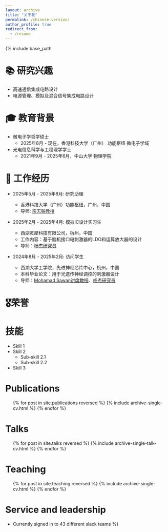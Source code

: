 ```yaml
---
layout: archive
title: "关于我"
permalink: /chinese-version/
author_profile: true
redirect_from:
  - /resume
---
```


{% include base_path 

📚 研究兴趣
======
* 高速通信集成电路设计
* 电源管理、模拟及混合信号集成电路设计

🎓 教育背景
======
* 微电子学哲学硕士
  * 2025年8月 - 现在，香港科技大学（广州） 功能枢纽 微电子学域
* 光电信息科学与工程理学学士
  * 2021年9月 - 2025年6月，中山大学 物理学院

📖 工作经历
======
* 2025年5月 - 2025年8月: 研究助理
  * 香港科技大学（广州）功能枢纽，广州，中国
  * 导师: [宗志锐教授](https://facultyprofiles.hkust-gz.edu.cn/faculty-personal-page/ZONG-Zhirui/zong)

* 2025年2月 - 2025年4月: 模拟IC设计实习生
  * 西湖灵犀科技有限公司，杭州，中国
  * 工作内容：基于脑机接口电刺激器的LDO和运算放大器的设计
  * 导师：[杨杰研究员](https://yangjie.ac.cn/)

* 2024年8月 - 2025年2月: 访问学生
  * 西湖大学工学院，先进神经芯片中心，杭州，中国
  * 本科毕业论文：用于光遗传神经调控的刺激器设计
  * 导师：[Mohamad Sawan讲席教授](https://mohamadsawan.org/)、[杨杰研究员](https://yangjie.ac.cn/)
  
🎖荣誉
======

技能
======
* Skill 1
* Skill 2
  * Sub-skill 2.1
  * Sub-skill 2.2
* Skill 3

Publications
======
  <ul>{% for post in site.publications reversed %}
    {% include archive-single-cv.html %}
  {% endfor %}</ul>
  
Talks
======
  <ul>{% for post in site.talks reversed %}
    {% include archive-single-talk-cv.html  %}
  {% endfor %}</ul>
  
Teaching
======
  <ul>{% for post in site.teaching reversed %}
    {% include archive-single-cv.html %}
  {% endfor %}</ul>
  
Service and leadership
======
* Currently signed in to 43 different slack teams
%}
